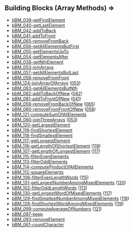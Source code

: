 ## Building Blocks (Array Methods) =>
  * [bBM_039-getFirstElement](https://challenge.makerpass.com/c/842db06c63e17400bfeb8ee5381e1f86)
  * [bBM_040-getLastElement](https://challenge.makerpass.com/c/c806743b35e3e2f00896606d423647a1)
  * [bBM_042-addToBack](https://challenge.makerpass.com/c/2c444cef69a6ce23e02ef8e1c432ae99)
  * [bBM_041-addToFront](https://challenge.makerpass.com/c/29821bcece204d8ccf7c9199c5796909)
  * [bBM_065-removeFromBack](https://challenge.makerpass.com/c/0c60c7641742874485fc47fc135bcacd)
  * [bBM_056-getAllElementsButFirst](https://challenge.makerpass.com/c/8f2e73bd8a0ce004e9aee3b0f7b15e83)
  * [bBM_055-getElementsUpTo](https://challenge.makerpass.com/c/5c29c1bd6d5574be5968444f5a89011a)
  * [bBM_054-getElementsAfter](https://challenge.makerpass.com/c/8b22c5ff7191d06f8c1823dff3601859)
  * [bBM_038-getNthElement](https://challenge.makerpass.com/c/1108f0f4e536b6eb88aebb17dae826ce)
  * [bBM_053-joinArrays](https://challenge.makerpass.com/c/8ea1d7153f88ba0e95c908cf505648a1)
  * [bBM_057-getAllElementsButLast](https://challenge.makerpass.com/c/6c198d15090131158d2f735da7ef9d10)
  * [bBM_058-removeFromFront](https://challenge.makerpass.com/c/e9b9afd7f99916de3db98555af4299cf)
  * [bBM_124-joinArrayOfArrays](https://challenge.makerpass.com/c/063ba496401b23f7e6421722a98c22ee) ([053](https://challenge.makerpass.com/c/8ea1d7153f88ba0e95c908cf505648a1))
  * [bBM_083-getAllElementsButNth](https://challenge.makerpass.com/c/6e098f59fe3c41e7e3fb5195cb076c67)
  * [bbM_082-addToBackOfNew](https://challenge.makerpass.com/c/f97a2104b0c36ca82eeb5e0b652b2dfd) ([042]((https://challenge.makerpass.com/c/2c444cef69a6ce23e02ef8e1c432ae99)))
  * [bBM_081-addToFrontOfNew](https://challenge.makerpass.com/c/a0ab5c0ad829ae2bb0cf9bb032b8a3ae) ([041]((https://challenge.makerpass.com/c/29821bcece204d8ccf7c9199c5796909)))
  * [bBM_059-removeFromBackOfNew](https://challenge.makerpass.com/c/54ec299cf79873ec1d376cec8965758f) ([065]((https://challenge.makerpass.com/c/0c60c7641742874485fc47fc135bcacd)))
  * [bBM_060-removeFromFrontOfNew](https://challenge.makerpass.com/c/b397bbc75bca13e6957783d358dc60cb) ([058]((https://challenge.makerpass.com/c/e9b9afd7f99916de3db98555af4299cf)))
  * [bBM_121-computeSumOfAllElements](https://challenge.makerpass.com/c/deee1418138c93c4682cbe2b3e100d30) 
  * [bBM_080-joinThreeArrays](https://challenge.makerpass.com/c/c48e56d6e6c81a3496c5e670b1385285) ([053](https://challenge.makerpass.com/c/8ea1d7153f88ba0e95c908cf505648a1))
  * [bBM_120-getLargestElement](https://challenge.makerpass.com/c/c52ed41ffd804f35a7af38049e107944)
  * [bBM_119-findShortestElement](https://challenge.makerpass.com/c/a89c889ffa60bd1f416b5441c42868ac)
  * [bBM_118-findSmallestElement](https://challenge.makerpass.com/c/7eab927f0c3e74ae9a809c02a4c5c005)
  * [bBM_117-getLongestElement](https://challenge.makerpass.com/c/95e334322f1e2390254f8d93996bd9ff)
  * [bBM_116-getLengthOfShortestElement](https://challenge.makerpass.com/c/45ec5dcec00f6d495a8b58fb87a15988) ([119]((https://challenge.makerpass.com/c/a89c889ffa60bd1f416b5441c42868ac)))
  * [bBM_107-getLengthOfLongestElement](https://challenge.makerpass.com/c/37e3f3c408877602cca82f372710f52a) ([117]((https://challenge.makerpass.com/c/95e334322f1e2390254f8d93996bd9ff)))
  * [bBM_115-filterEvenElements](https://challenge.makerpass.com/c/0a8934fa574a2decc7ffdd62ae1b08bc)
  * [bBM_113-filterOddElements](https://challenge.makerpass.com/c/e4d6d4744eae3bcb6d95bcaca19ccf68)
  * [bBM_114-computeProductOfAllElements](https://challenge.makerpass.com/c/c263d3cbfda232f9ca84b663007eb28c)
  * [bBM_112-squareElements](https://challenge.makerpass.com/c/ab71875cfcc85da731356ad36f1dd7bc)
  * [bBM_106-filterEvenLengthWords](https://challenge.makerpass.com/c/c3cbfa464676a889642a60f1f23fe2cc) ([115](https://challenge.makerpass.com/c/0a8934fa574a2decc7ffdd62ae1b08bc))
  * [bBM_131-getLargestNumberAmongMixedElements](https://challenge.makerpass.com/c/2ed2b7d7783ab5aa7bf3f28287b99f90) ([120]((https://challenge.makerpass.com/c/c52ed41ffd804f35a7af38049e107944)))
  * [bBM_102-filterOddLengthWords](https://challenge.makerpass.com/c/73bf840cf42d2c5ed0d172df0a925f9f) ([113](https://challenge.makerpass.com/c/e4d6d4744eae3bcb6d95bcaca19ccf68))
  * [bBM_130-getLongestWordOfMixedElements](https://challenge.makerpass.com/c/3ab904d8ddb876c141a370614c04f65f) ([117]((https://challenge.makerpass.com/c/95e334322f1e2390254f8d93996bd9ff)))
  * [bBM_129-findSmallestNumberAmongMixedElements](https://challenge.makerpass.com/c/c00c1e72d2036e7486ed1c91ca4a712e) ([118]((https://challenge.makerpass.com/c/7eab927f0c3e74ae9a809c02a4c5c005)))
  * [bBM_128-findShortestWordAmongMixedElements](https://challenge.makerpass.com/c/7c70c539ec38ef2d77c11278ad5c44cd) ([119]((https://challenge.makerpass.com/c/a89c889ffa60bd1f416b5441c42868ac)))
  * [bBM_099-computeAverageOfNumbers](https://challenge.makerpass.com/c/fc50938d292b6b244ab22b187ea79a6c) ([121]((https://challenge.makerpass.com/c/deee1418138c93c4682cbe2b3e100d30) ))
  * [bBM_097-keep](https://challenge.makerpass.com/c/f8e6dfa75d10362af9393caf1591535a)
  * [bBM_093-removeElement](https://challenge.makerpass.com/c/20dc10b3e2f7ead03b3e1626d223e921)
  * [bBM_061-countCharacter](https://challenge.makerpass.com/c/bf0d97dc218129197500c2226cb1b772)